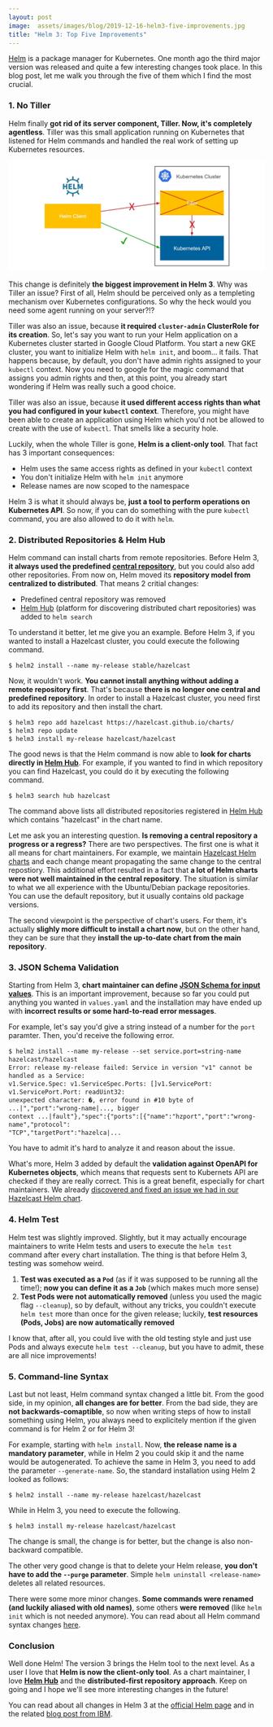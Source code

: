 ```yaml
---
layout: post
image:  assets/images/blog/2019-12-16-helm3-five-improvements.jpg
title: "Helm 3: Top Five Improvements"
---
```


[Helm](https://helm.sh/) is a package manager for Kubernetes. One month ago the third major version was released and quite a few interesting changes took place. In this blog post, let me walk you through the five of them which I find the most crucial.

### 1. No Tiller

Helm finally **got rid of its server component, Tiller. Now, it's completely agentless**. Tiller was this small application running on Kubernetes that listened for Helm commands and handled the real work of setting up Kubernetes resources.

![No Tiller](/assets/images/blog/2019-12-16-helm3-five-improvements/no-tiller.jpg)

This change is definitely **the biggest improvement in Helm 3**. Why was Tiller an issue? First of all, Helm should be perceived only as a templeting mechanism over Kubernetes configurations. So why the heck would you need some agent running on your server?!?

Tiller was also an issue, because **it required `cluster-admin` ClusterRole for its creation**. So, let's say you want to run your Helm application on a Kubernetes cluster started in Google Cloud Platform. You start a new GKE cluster, you want to initialize Helm with `helm init`, and boom... it fails. That happens because, by default, you don't have admin rights assigned to your `kubectl` context. Now you need to google for the magic command that assigns you admin rights and then, at this point, you already start wondering if Helm was really such a good choice.

Tiller was also an issue, because **it used different access rights than what you had configured in your `kubectl` context**. Therefore, you might have been able to create an application using Helm which you'd not be allowed to create with the use of `kubectl`. That smells like a security hole.

Luckily, when the whole Tiller is gone, **Helm is a client-only tool**. That fact has 3 important consequences:
- Helm uses the same access rights as defined in your `kubectl` context
- You don't initialize Helm with `helm init` anymore
- Release names are now scoped to the namespace

Helm 3 is what it should always be, **just a tool to perform operations on Kubernetes API**. So now, if you can do something with the pure `kubectl` command, you are also allowed to do it with `helm`.

### 2. Distributed Repositories & Helm Hub

Helm command can install charts from remote repositories. Before Helm 3, **it always used the predefined [central repository](https://github.com/helm/charts)**, but you could also add other repositories. From now on, Helm moved its **repository model from centralized to distributed**. That means 2 critial changes:
- Predefined central repository was removed
- [Helm Hub](https://hub.helm.sh/) (platform for discovering distributed chart repositories) was added to `helm search`

To understand it better, let me give you an example. Before Helm 3, if you wanted to install a Hazelcast cluster, you could execute the following command.

```nolinenumbers
$ helm2 install --name my-release stable/hazelcast
```

Now, it wouldn't work. **You cannot install anything without adding a remote repository first**. That's because **there is no longer one central and predefined repository**. In order to install a Hazelcast cluster, you need first to add its repository and then install the chart.

```nolinenumbers
$ helm3 repo add hazelcast https://hazelcast.github.io/charts/
$ helm3 repo update
$ helm3 install my-release hazelcast/hazelcast
```

The good news is that the Helm command is now able to **look for charts directly in [Helm Hub](https://hub.helm.sh/)**. For example, if you wanted to find in which repository you can find Hazelcast, you could do it by executing the following command.

```nolinenumbers
$ helm3 search hub hazelcast
```

The command above lists all distributed repositories registered in [Helm Hub](https://hub.helm.sh/) which contains "hazelcast" in the chart name.

Let me ask you an interesting question. **Is removing a central repository a progress or a regress?** There are two perspectives. The first one is what it all means for chart maintainers. For example, we maintain [Hazelcast Helm charts](https://github.com/hazelcast/charts) and each change meant propagating the same change to the central repostiory. This additional effort resulted in a fact that **a lot of Helm charts were not well maintained in the central repository**. The situation is similar to what we all experience with the Ubuntu/Debian package repositories. You can use the default repository, but it usually contains old package versions.

The second viewpoint is the perspective of chart's users. For them, it's actually **slighly more difficult to install a chart now**, but on the other hand, they can be sure that they **install the up-to-date chart from the main repository**.

### 3. JSON Schema Validation

Starting from Helm 3, **chart maintainer can define [JSON Schema for input values](https://helm.sh/docs/topics/charts/#schema-files)**. This is an important improvement, because so far you could put anything you wanted in `values.yaml` and the installation may have ended up with **incorrect results or some hard-to-read error messages**.

For example, let's say you'd give a string instead of a number for the `port` paramter. Then, you'd receive the following error.

```nolinenumbers
$ helm2 install --name my-release --set service.port=string-name hazelcast/hazelcast
Error: release my-release failed: Service in version "v1" cannot be handled as a Service:
v1.Service.Spec: v1.ServiceSpec.Ports: []v1.ServicePort: v1.ServicePort.Port: readUint32:
unexpected character: �, error found in #10 byte of ...|","port":"wrong-name|..., bigger
context ...|fault"},"spec":{"ports":[{"name":"hzport","port":"wrong-name","protocol":
"TCP","targetPort":"hazelca|...
```

You have to admit it's hard to analyze it and reason about the issue.

What's more, Helm 3 added by default the **validation against OpenAPI for Kubernetes objects**, which means that requests sent to Kubernets API are checked if they are really correct. This is a great benefit, especially for chart maintainers. We already [discovered and fixed an issue we had in our Hazelcast Helm chart](https://github.com/hazelcast/charts/pull/82).

### 4. Helm Test

Helm test was slightly improved. Slightly, but it may actually encourage maintainers to write Helm tests and users to execute the `helm test` command after every chart installation. The thing is that before Helm 3, testing was somehow weird.

1. **Test was executed as a `Pod`** (as if it was supposed to be running all the time!); **now you can define it as a `Job`** (which makes much more sense)
2. **Test Pods were not automatically removed** (unless you used the magic flag `--cleanup`), so by default, without any tricks, you couldn't execute `helm test` more than once for the given release; luckily, **test resources (Pods, Jobs) are now automatically removed**

I know that, after all, you could live with the old testing style and just use Pods and always execute `helm test --cleanup`, but you have to admit, these are all nice improvements!

### 5. Command-line Syntax

Last but not least, Helm command syntax changed a little bit. From the good side, in my opinion, **all changes are for better**. From the bad side, they are **not backwards-comaptible**, so now when writing steps of how to install something using Helm, you always need to explicitely mention if the given command is for Helm 2 or for Helm 3!

For example, starting with `helm install`. Now, **the release name is a mandatory parameter**, while in Helm 2 you could skip it and the name would be autogenerated. To achieve the same in Helm 3, you need to add the parameter `--generate-name`. So, the standard installation using Helm 2 looked as follows:

```nolinenumbers
$ helm2 install --name my-release hazelcast/hazelcast
```

While in Helm 3, you need to execute the following.

```nolinenumbers
$ helm3 install my-release hazelcast/hazelcast
```

The change is small, the change is for better, but the change is also non-backward compatible. 

The other very good change is that to delete your Helm release, **you don't have to add the `--purge` parameter**. Simple `helm uninstall <release-name>` deletes all related resources.

There were some more minor changes. **Some commands were renamed (and luckily aliased with old names)**, some others **were removed** (like `helm init` which is not needed anymore). You can read about all Helm command syntax changes [here](https://helm.sh/docs/faq/#cli-command-renames).

### Conclusion

Well done Helm! The version 3 brings the Helm tool to the next level. As a user I love that **Helm is now the client-only tool**. As a chart maintainer, I love **[Helm Hub](https://hub.helm.sh/)** and the **distributed-first repository approach**. Keep on going and I hope we'll see more interesting changes in the future!

You can read about all changes in Helm 3 at the [official Helm page](https://helm.sh/docs/faq/#changes-since-helm-2) and in the related [blog post from IBM](https://developer.ibm.com/blogs/kubernetes-helm-3).

